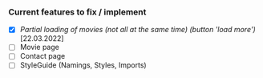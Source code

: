 ### Current features to fix / implement  

* [x] _Partial loading of movies (not all at the same time) (button 'load more')_ [22.03.2022]
* [ ] Movie page  
* [ ] Contact page  
* [ ] StyleGuide (Namings, Styles, Imports)